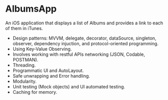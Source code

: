 # AlbumsApp


An iOS application that displays a list of Albums and provides a link to each of them in iTunes.  

* Design patterns: MVVM, delegate, decorator, dataSource, singleton, observer, dependency injuction, and protocol-oriented programming.
* Using Key-Value Observing.
* Involves working with restful APIs networking (JSON, Codable, POSTMAN).
* Threading.
* Programmatic UI and AutoLayout.
* Safe unwrapping and Error handling.
* Modularity.
* Unit testing (Mock objects) and UI automated testing.
* Caching for memory.

